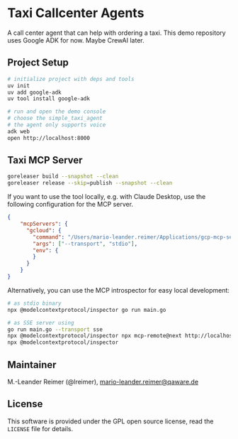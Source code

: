 # Taxi Callcenter Agents

A call center agent that can help with ordering a taxi.
This demo repository uses Google ADK for now. Maybe CrewAI later.

## Project Setup

```bash
# initialize project with deps and tools
uv init
uv add google-adk
uv tool install google-adk

# run and open the demo console
# choose the simple_taxi_agent
# the agent only supports voice
adk web
open http://localhost:8000
```

## Taxi MCP Server

```bash
goreleaser build --snapshot --clean
goreleaser release --skip=publish --snapshot --clean
```

If you want to use the tool locally, e.g. with Claude Desktop, use the following
configuration for the MCP server.

```json
{
    "mcpServers": {
      "gcloud": {
        "command": "/Users/mario-leander.reimer/Applications/gcp-mcp-server",
        "args": ["--transport", "stdio"],
        "env": {
        }
      }
    }
}
```

Alternatively, you can use the MCP introspector for easy local development:
```bash
# as stdio binary
npx @modelcontextprotocol/inspector go run main.go

# as SSE server using 
go run main.go --transport sse
npx @modelcontextprotocol/inspector npx mcp-remote@next http://localhost:8001/sse
npx @modelcontextprotocol/inspector
```

## Maintainer

M.-Leander Reimer (@lreimer), <mario-leander.reimer@qaware.de>

## License

This software is provided under the GPL open source license, read the `LICENSE` file for details.